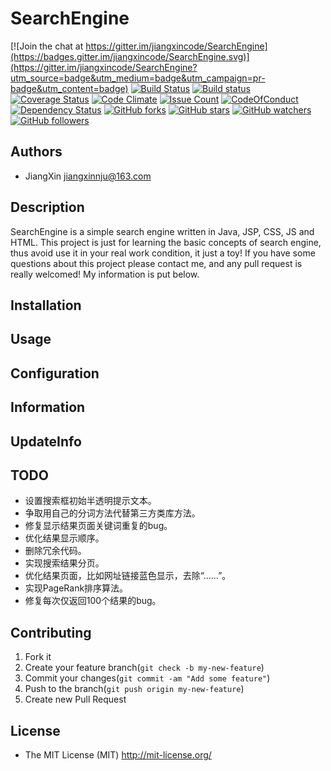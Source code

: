 # SearchEngine

[![Join the chat at https://gitter.im/jiangxincode/SearchEngine](https://badges.gitter.im/jiangxincode/SearchEngine.svg)](https://gitter.im/jiangxincode/SearchEngine?utm_source=badge&utm_medium=badge&utm_campaign=pr-badge&utm_content=badge)
[![Build Status](https://travis-ci.org/jiangxincode/SearchEngine.svg?branch=master)](https://travis-ci.org/jiangxincode/SearchEngine)
[![Build status](https://ci.appveyor.com/api/projects/status/m5r92mlo6874n877/branch/master?svg=true)](https://ci.appveyor.com/project/jiangxincode/searchengine/branch/master)
[![Coverage Status](https://coveralls.io/repos/github/jiangxincode/SearchEngine/badge.svg?branch=master)](https://coveralls.io/github/jiangxincode/SearchEngine?branch=master)
[![Code Climate](https://codeclimate.com/github/jiangxincode/SearchEngine/badges/gpa.svg)](https://codeclimate.com/github/jiangxincode/SearchEngine)
[![Issue Count](https://codeclimate.com/github/jiangxincode/SearchEngine/badges/issue_count.svg)](https://codeclimate.com/github/jiangxincode/SearchEngine)
[![CodeOfConduct](https://img.shields.io/badge/code%20of%20conduct-1.3.0-ff69b4.svg)](http://contributor-covenant.org/version/1/3/0/)
[![Dependency Status](https://www.versioneye.com/user/projects/56e2dc65df573d003a5f5c01/badge.svg?style=flat)](https://www.versioneye.com/user/projects/56e2dc65df573d003a5f5c01)
[![GitHub forks](https://img.shields.io/github/forks/badges/shields.svg?style=social&label=Fork)]()
[![GitHub stars](https://img.shields.io/github/stars/badges/shields.svg?style=social&label=Star)]()
[![GitHub watchers](https://img.shields.io/github/watchers/badges/shields.svg?style=social&label=Watch)]()
[![GitHub followers](https://img.shields.io/github/followers/espadrine.svg?style=social&label=Follow)]()

## Authors

+ JiangXin jiangxinnju@163.com

## Description

SearchEngine is a simple search engine written in Java, JSP, CSS, JS and HTML. This project is just for learning the basic concepts of search engine, thus avoid use it in your real work condition, it just a toy! If you have some questions about this project please contact me, and any pull request is really welcomed! My information is put below.

## Installation

## Usage

## Configuration

## Information

## UpdateInfo


## TODO

* 设置搜索框初始半透明提示文本。
* 争取用自己的分词方法代替第三方类库方法。
* 修复显示结果页面关键词重复的bug。
* 优化结果显示顺序。
* 删除冗余代码。
* 实现搜索结果分页。
* 优化结果页面，比如网址链接蓝色显示，去除“……”。
* 实现PageRank排序算法。
* 修复每次仅返回100个结果的bug。

## Contributing

1. Fork it
2. Create your feature branch(`git check -b my-new-feature`)
3. Commit your changes(`git commit -am "Add some feature"`)
4. Push to the branch(`git push origin my-new-feature`)
5. Create new Pull Request

## License

+ The MIT License (MIT) http://mit-license.org/
